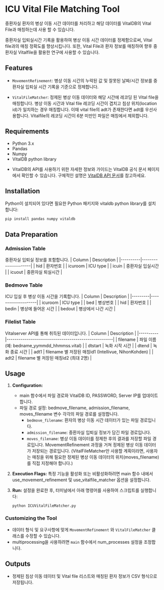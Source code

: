 # ICU Vital File Matching Tool

중환자실 환자의 병상 이동 시간 데이터를 처리하고 해당 데이터를 VitalDB의 Vital File과 매칭하는데 사용 할 수 있습니다.

중환자실 입퇴실시간 기록을 활용하여 병상 이동 시간 데이터를 정제함으로써, Vital file과의 매칭 정확도를 향상시킵니다. 또한, Vital File과 환자 정보를 매칭하여 향후 중환자실 Vitalfile을 활용한 연구에 사용할 수 있습니다.


## Features

- `MovementRefinement`: 병상 이동 시간의 누락된 값 및 잘못된 날짜/시간 정보를 중환자실 입퇴실 시간 기록을 기준으로 정제합니다.

- `VitalFileMatcher`: 정제된 병상 이동 데이터와 해당 시간에 레코딩 된 Vital file을 매칭합니다. 병상 이동 시간과 Vital file 레코딩 시간이 겹치고 침상 위치(location id)가 일치하는 경우 매칭합니다. 이때 vital file의 adt가 존재한다면 adt를 우선사용합니다. Vitalfile의 레코딩 시간이 6분 미만인 파일은 매칭에서 제외합니다. 


## Requirements

- Python 3.x
- Pandas
- Numpy
- VitalDB python library

 * VitalDB의 API를 사용하기 위한 자세한 정보와 가이드는 VitalDB 공식 문서 페이지에서 확인할 수 있습니다. 구체적인 설명은 [VitalDB API 문서](https://vitaldb.net/docs/?documentId=1bWaC2aylECIvBYPgTmLING3lgaUYDZ5LYymE17hgBdo)를 참고하세요.


## Installation

Python이 설치되어 있다면 필요한 Python 패키지와 vitaldb python library를 설치합니다:

```sh
pip install pandas numpy vitaldb
```


## Data Preparation

### Admission Table 
중환자실 입퇴실 정보를 포함합니다.
| Column   | Description         |
|----------|---------------------|
| hid      | 환자번호            |
| icuroom  | ICU type            |
| icuin    | 중환자실 입실시간   |
| icuout   | 중환자실 퇴실시간   |

### Bedmove Table 
ICU 입실 후 병상 이동 시간을 기록합니다.
| Column  | Description        |
|---------|--------------------|
| icuroom | ICU type           |
| bed     | 병상번호           |
| hid     | 환자번호           |
| bedin   | 병상에 들어온 시간 |
| bedout  | 병상에서 나간 시간 |

### Filelist Table
Vitalserver API를 통해 취득된 데이터입니다.
| Column   | Description                                          |
|----------|------------------------------------------------------|
| filename | 파일 이름 (예: bedname_yymmdd_hhmmss.vital)          |
| dtstart  | 녹화 시작 시간                                       |
| dtend    | 녹화 종료 시간                                       |
| adt1     | filename 별 저장된 매칭id1 (Intellivue, NihonKohden) |
| adt2     | filename 별 저장된 매칭id2 (최대 2명)                |



## Usage
1. **Configuration:** 
    
    - main 함수에서 파일 경로와 VitalDB ID, PASSWORD, Server IP를 업데이트합니다.
    - 파일 경로 설정: bedmove_filename, admission_filename, moves_filename 변수 각각의 파일 경로를 설정합니다.
        - `bedmove_filename`: 환자의 병상 이동 시간 데이터가 있는 파일 경로입니다. 
        - `admission_filename`: 중환자실 입퇴실 정보가 담긴 파일 경로입니다.
        - `moves_filename`: 병상 이동 데이터를 정제한 후의 결과를 저장할 파일 경로입니다. 
        MovementRefinement 과정을 거쳐 정제된 병상 이동 데이터가 저장되는 경로입니다. 
        (VitalFileMatcher만 사용할 계획이라면, 사용자는 매칭을 위해 필요한 정제된 병상 이동 데이터의 위치(moves_filename)를 직접 지정해야 합니다.)

2. **Execution Flags:** 특정 기능을 활성화 또는 비활성화하려면 main 함수 내에서 use_movement_refinement 및 use_vitalfile_matcher 옵션을 설정합니다.
   
4. **Run:** 설정을 완료한 후, 터미널에서 아래 명령어를 사용하여 스크립트를 실행합니다:

   ```
   python ICUVitalFileMatcher.py
   ```

### Customizing the Tool
- 데이터 형식 및 요구사항에 맞게 `MovementRefinement` 와 `VitalFileMatcher` 클래스를 수정할 수 있습니다.
- multiprocessing을 사용하려면 `main` 함수에서 num_processes 설정을 조정합니다.



## Outputs
- 정제된 침상 이동 데이터 및 Vital file 리스트와 매칭된 환자 정보가 CSV 형식으로 저장됩니다.

